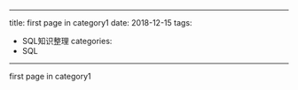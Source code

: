 <!--
 * @Author: your name
 * @Date: 2020-04-09 18:21:33
 * @LastEditTime: 2020-04-13 14:29:56
 * @LastEditors: your name
 * @Description: In User Settings Edit
 * @FilePath: \leoxiaoge.github.io\docs\views\SQl知识整理\2020\121501.md
 -->
---
title: first page in category1
date: 2018-12-15
tags:
 - SQL知识整理
categories:
 -  SQL
---

first page in category1